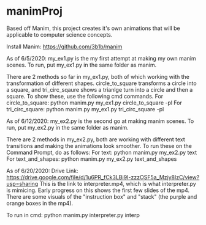 # manimProj
Based off Manim, this project creates it's own animations that will be applicable to computer science concepts.

Install Manim: https://github.com/3b1b/manim

As of 6/5/2020:
my_ex1.py is the my first attempt at making my own manim scenes. To run, put my_ex1.py in the same folder as manim.

There are 2 methods so far in my_ex1.py, both of which working with the transformation of different shapes. circle_to_square
transforms a circle into a square, and tri_circ_sqaure shows a trianlge turn into a circle and then a square. To show these, use
the following cmd commands.
For circle_to_square: python manim.py my_ex1.py circle_to_square -pl
For tri_circ_square: python manim.py my_ex1.py tri_circ_square  -pl


As of 6/12/2020:
my_ex2.py is the second go at making manim scenes. To run, put my_ex2.py in the same folder as manim.

There are 2 methods in my_ex2.py, both are working with different text transitions and making the animations look smoother. To run these on the Command Prompt, do as follows:
For text: python manim.py my_ex2.py text
For text_and_shapes: python manim.py my_ex2.py text_and_shapes

As of 6/20/2020:
Drive Link: https://drive.google.com/file/d/1u6PR_fCk3LBi9I-zzzOSF5a_Mzjy8lzC/view?usp=sharing
This is the link to interpreter.mp4, which is what interpreter.py is mimicing. Early progress on this shows the first few
slides of the mp4. There are some visuals of the "instruction box" and "stack" (the purple and orange boxes in the mp4).

To run in cmd: python manim.py interpreter.py interp

